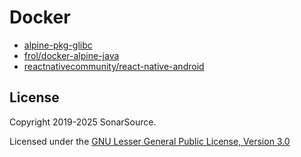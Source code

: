 # Docker



- [alpine-pkg-glibc](https://github.com/sgerrand/alpine-pkg-glibc)
- [frol/docker-alpine-java](https://github.com/frol/docker-alpine-java/blob/master/Dockerfile)
- [reactnativecommunity/react-native-android](https://github.com/react-native-community/docker-android/tree/main)


## License

Copyright 2019-2025 SonarSource.

Licensed under the [GNU Lesser General Public License, Version 3.0](https://www.gnu.org/licenses/lgpl-3.0.txt)
